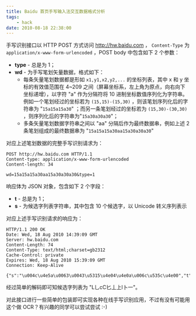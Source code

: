 ```yaml
---
title: Baidu 首页手写输入法交互数据格式分析
tags:
    - hack
date: 2010-08-18 22:38:00
---
```


手写识别接口以 HTTP POST 方式访问 http://hw.baidu.com ， `Content-Type` 为 `application/x-www-form-urlencoded` ，POST body 中包含如下 2 个参数：
- **type** - 总是为 1；
- **wd** - 为手写笔划矢量数据，格式如下：
  - 每条矢量笔划数据都是形如 `x1,y1,x2,y2,...` 的坐标列表，其中 x 和 y 坐标的有效值范围在 4~209 之间（屏幕坐标系，左上角为原点，向右向下坐标递增），以字符 "a" 作为分隔符将 10 进制坐标数值序列化为字符串。例如一个笔划经过的坐标若为 `(15,15)-(15,30)` ，则该笔划序列化后的字符串为 "`15a15a15a30`" ；而另一条笔划经过的坐标若为 `(15,30)-(30,30)` ，则序列化后的字符串为"`15a30a30a30`"；
  - 多条矢量笔划数据字符串之间以 "aa" 分隔后作为最终数据串，例如上述 2 条笔划组成的最终数据串为 "`15a15a15a30aa15a30a30a30`"
<!-- more -->

对应上述笔划数据的完整手写识别请求为：
```http
POST http://hw.baidu.com HTTP/1.1
Content-type: application/x-www-form-urlencoded
Content-length: 34

wd=15a15a15a30aa15a30a30a30&type=1
```

响应体为 JSON 对象，包含如下 2 个字段：
- **t** - 总是为 1；
- **s** - 为候选字列表字符串，其中包含 10 个候选字，以 Unicode 转义序列表示

对应上述手写识别请求的响应为：
```http
HTTP/1.1 200 OK
Date: Wed, 18 Aug 2010 14:39:09 GMT
Server: hw.baidu.com
Content-Length: 74
Content-Type: text/html;charset=gb2312
Cache-Control: private
Expires: Wed, 18 Aug 2010 15:39:09 GMT
Connection: Keep-Alive

{"s":"\u004c\u4e5a\u0063\u0043\u5315\u4e04\u4e0a\u006c\u535c\u4e00","t":1}
```
经过简单的解码即可知候选字列表为 "L乚cC匕丄上l卜一"。

对此接口进行一些简单的包装即可实现各种在线手写识别应用，不过有没有可能用这个做 OCR？有兴趣的同学可以尝试尝试 :-)
